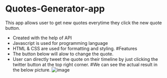 # Quotes-Generator-app
This app allows user to get new quotes everytime they click the new quote button.
* Created with the help of API
* Javascript is used for programming language
* HTML & CSS are used for formatting and styling.
#Features
* The button below will alow to change the quote.
* User can directly tweet the quote on their timeline by just clicking the twitter button at the top right corner.
#We can see the actual result in the below picture.
![image](https://user-images.githubusercontent.com/68615047/196364740-dfb36ec7-9a75-4e98-a9ba-fe3599a16b5b.png)


